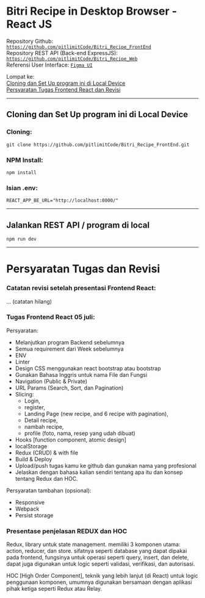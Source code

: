 # Bitri Recipe in Desktop Browser - React JS
Repository Github: [```https://github.com/pitlimitCode/Bitri_Recipe_FrontEnd```](https://github.com/pitlimitCode/Bitri_Recipe_FrontEnd)  
Repository REST API (Back-end ExpressJS): [```https://github.com/pitlimitCode/Bitri_Recipe_Web```](https://github.com/pitlimitCode/Bitri_Recipe_Web)  
Referensi User Interface: [```Figma UI```](https://www.figma.com/file/SUbBTYCq1e4ngRt20lSdqr/Food-Recipe?node-id=47%3A1273)  

Lompat ke:  
[Cloning dan Set Up program ini di Local Device](#Cloning-dan-Set-Up-program-ini-di-Local-Device)  
[Persyaratan Tugas Frontend React dan Revisi](#Persyaratan-Tugas-dan-Revisi)  

---
## Cloning dan Set Up program ini di Local Device  

### Cloning:  
```shell
git clone https://github.com/pitlimitCode/Bitri_Recipe_FrontEnd.git
```

### NPM Install:  
```shell
npm install  
```

### Isian .env:  
```shell
REACT_APP_BE_URL="http://localhost:8000/"
```

---
## Jalankan REST API / program di local  
```shell
npm run dev
```

---
# Persyaratan Tugas dan Revisi  

### Catatan revisi setelah presentasi Frontend React:  
... (catatan hilang)  

### Tugas Frontend React 05 juli:
Persyaratan:  
  - Melanjutkan program Backend sebelumnya
  - Semua requirement dari Week sebelumnya
  - ENV
  - Linter
  - Design CSS menggunakan react bootstrap atau bootstrap  
  - Gunakan Bahasa Inggris untuk nama File dan Fungsi
  - Navigation (Public & Private)
  - URL Params (Search, Sort, dan Pagination)
  - Slicing: 
    - Login, 
    - register, 
    - Landing Page (new recipe, and 6 recipe with pagination), 
    - Detail recipe,
    - nambah recipe,
    - profile (foto, nama, resep yang udah dibuat)
  - Hooks [function component, atomic design]
  - localStorage
  - Redux (CRUD) & with file
  - Build & Deploy
  - Upload/push tugas kamu ke github dan gunakan nama yang profesional
  - Jelaskan dengan bahasa kalian sendiri tentang apa itu dan konsep tentang Redux dan HOC.

Persyaratan tambahan (opsional):
  - Responsive
  - Webpack
  - Persist storage

### Presentase penjelasan REDUX dan HOC  

Redux, library untuk state management. memiliki 3 komponen utama: action, reducer, dan store. sifatnya seperti database yang dapat dipakai pada frontend, fungsinya untuk operasi seperti query, insert, dan delete, dapat juga digunakan untuk logic seperti validasi, verifikasi, dan autorisasi.  

HOC [High Order Component], teknik yang lebih lanjut (di React) untuk logic penggunaan komponen, umumnya digunakan bersamaan dengan aplikasi pihak ketiga seperti Redux atau Relay.  